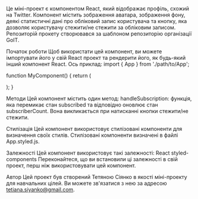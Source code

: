 Це міні-проект є компонентом React, який відображає профіль, схожий на Twitter. Компонент містить зображення аватара, зображення фону, деякі статистичні дані про обліковий запис користувача та кнопку, яка дозволяє користувачу стежити/не стежити за обліковим записом.
Репозиторій прокету створювався за шаблоном репозиторію організації GoIT.

Початок роботи
Щоб використати цей компонент, ви можете імпортувати його у свій React проект та рендерити його, як будь-який інший компонент React. Ось приклад:
import { App } from './path/to/App';

function MyComponent() {
  return (
    <div>
      <App />
    </div>
  );
}


Методи
Цей компонент містить один метод:
handleSubscription: функція, яка перемикає стан subscribed та відповідно оновлює стан subscriberCount. Вона викликається при натисканні кнопки стежити/не стежити.

Стилізація
Цей компонент використовує стилізовані компоненти для визначення своїх стилів. Стилізовані компоненти визначені в файлі App.styled.js.

Залежності
Цей компонент використовує такі залежності:
React
styled-components
Переконайтеся, що ви встановили ці залежності в свій проект, перш ніж використовувати цей компонент.

Автор
Цей проект був створений Тетяною Сіянко в якості міні-проекту для навчальних цілей. Ви можете зв'язатися з нею за адресою tetiana.siyanko@gmail.com.
